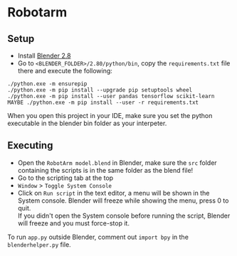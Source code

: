 # Robotarm


## Setup
- Install [Blender 2.8](https://www.blender.org/download/)
- Go to `<BLENDER_FOLDER>/2.80/python/bin`, copy the `requirements.txt` file there and execute the following:
```
./python.exe -m ensurepip
./python.exe -m pip install --upgrade pip setuptools wheel
./python.exe -m pip install --user pandas tensorflow scikit-learn
MAYBE ./python.exe -m pip install --user -r requirements.txt
```
When you open this project in your IDE, make sure you set the python executable in the blender bin folder as your interpeter.
## Executing
- Open the `RobotArm model.blend` in Blender, make sure the `src` folder containing the scripts is in the same folder as the blend file!
- Go to the scripting tab at the top
- `Window` > `Toggle System Console`
- Click on `Run script` in the text editor, a menu will be shown in the System console. Blender will freeze while showing the menu, press 0 to quit.  
 If you didn't open the System console before running the script, Blender will freeze and you must force-stop it.

To run `app.py` outside Blender, comment out `import bpy` in the `blenderhelper.py` file.